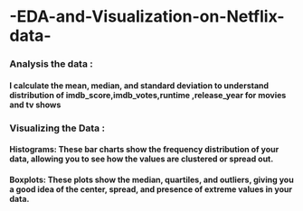 # -EDA-and-Visualization-on-Netflix-data-
### Analysis the data :
#### I calculate the mean, median, and standard deviation to understand  distribution of  imdb_score,imdb_votes,runtime ,release_year for movies and tv shows
### Visualizing the Data :
#### Histograms: These bar charts show the frequency distribution of your data, allowing you to see how the values are clustered or spread out.
#### Boxplots: These plots show the median, quartiles, and outliers, giving you a good idea of the center, spread, and presence of extreme values in your data.

